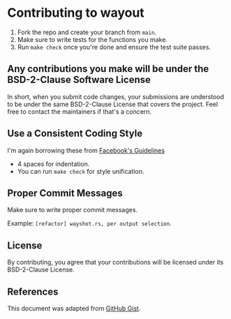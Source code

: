 # Contributing to wayout

1. Fork the repo and create your branch from `main`.
1. Make sure to write tests for the functions you make.
1. Run `make check` once you're done and ensure the test suite passes.

## Any contributions you make will be under the BSD-2-Clause Software License
In short, when you submit code changes, your submissions are understood to be under the same BSD-2-Clause License that covers the project. Feel free to contact the maintainers if that's a concern.

## Use a Consistent Coding Style
I'm again borrowing these from [Facebook's Guidelines](https://github.com/facebook/draft-js/blob/a9316a723f9e918afde44dea68b5f9f39b7d9b00/CONTRIBUTING.md)

* 4 spaces for indentation.
* You can run `make check` for style unification.

## Proper Commit Messages
Make sure to write proper commit messages. 

Example: `[refactor] wayshot.rs, per output selection`.

## License
By contributing, you agree that your contributions will be licensed under its BSD-2-Clause License.

## References
This document was adapted from [GitHub Gist](https://gist.github.com/briandk/3d2e8b3ec8daf5a27a62).
